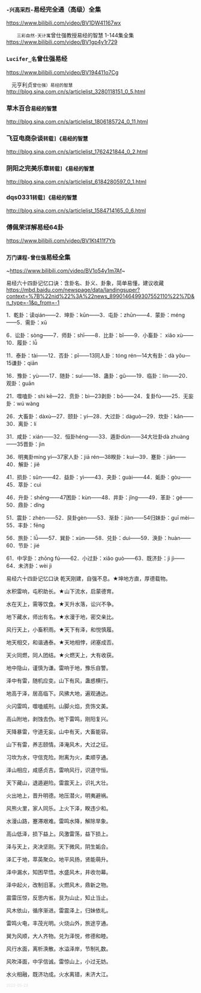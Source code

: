 ### `-兴高采烈-`易经完全通（高级）全集
https://www.bilibili.com/video/BV1DW41167wx

　　`三彩自然·天计寓`曾仕强教授易经的智慧 1-144集全集
　　https://www.bilibili.com/video/BV1gp4y1r729

### `Lucifer_名`曾仕强易经
https://www.bilibili.com/video/BV194411o7Cg

　元亨利贞`曾仕强）易经的智慧`
　http://blog.sina.com.cn/s/articlelist_3280118151_0_5.html

### 草木百合`易经的智慧`
http://blog.sina.com.cn/s/articlelist_1806185724_0_11.html

### 飞豆电商杂谈`转载]《易经的智慧`
http://blog.sina.com.cn/s/articlelist_1762421844_0_2.html

### 阴阳之完美乐章`转载]《易经的智慧`
http://blog.sina.com.cn/s/articlelist_6184280597_0_1.html

### dqs0331`转载]《易经的智慧`
http://blog.sina.com.cn/s/articlelist_1584714165_0_6.html

### 傅佩荣详解易经64卦
https://www.bilibili.com/video/BV1Kt411f7Yb

### `万门课程-曾仕强`易经全集
~https://www.bilibili.com/video/BV1o54y1m7Af~

易经六十四卦记忆口诀：含卦名、卦义、卦象，简单易懂，建议收藏
https://mbd.baidu.com/newspage/data/landingsuper?context=%7B%22nid%22%3A%22news_8990146499307552110%22%7D&n_type=-1&p_from=-1

1．乾卦：读qián——2．坤卦：kūn——3．屯卦：zhūn——4．蒙卦：méng——5．需卦：xū

6．讼卦：sòng——7．师卦：shī——8．比卦：bǐ——9．小畜卦： xiǎo xù——10．履卦：lǚ

11．泰卦：tài——12．否卦：pǐ——13同人卦：tóng rén—14大有卦：dà yǒu—15谦卦：qiān

16．豫卦：yù——17．随卦：suí——18．蛊卦：gǔ——19．临卦：lín——20．观卦：guān

21．噬嗑卦：shì kē—22．贲卦：bì—23剥卦：bō——24．复卦fù——25．无妄卦：wú wàng

26．大畜卦：dàxù—27．颐卦：yí—28．大过卦：dàguò—29．坎卦：kǎn——30．离卦：lí

31．咸卦：xián——32．恒卦héng——33．遁卦dùn——34大壮卦dà zhuàng——35晋卦：jìn

36．明夷卦míng yí—37家人卦：jiā rén—38睽卦：kuí—39．蹇卦：jiǎn——40．解卦：jiě

41．损卦：sǔn——42．益卦：yì——43．夬卦：guài——44．姤卦：gòu——45．萃卦：cuì

46．升卦：shēng——47困卦：kùn——48．井卦：jǐng——49．革卦：gé——50．鼎卦：dǐng

51．震卦：zhèn——52．艮卦gèn——53．渐卦：jiàn——54归妹卦：guī mèi—55．丰卦：fēng

56．旅卦：lǚ——57．巽卦：xùn——58．兑卦：duì——59．涣卦：huàn——60．节卦：jié

61．中孚卦：zhōng fú——62．小过卦：xiǎo guò——63．既济卦：jì jì——64．未济卦：wèi jì

易经六十四卦记忆口诀
乾天刚建，自强不息。★坤地方直，厚德载物。

水积雷响，屯积助长。★山下流水，启蒙德育。

水在天上，需等饮食。★天升水落，讼兴不争。

地下藏水，师出有名。★水漫于地，密交亲比。

风行天上，小畜积雨。★天下有泽，和悦慎履。

地天相交，和谐通泰。★天地相悖，闭塞成否。

天火同燃，同人团结。★火燃天上，大有收获。

地中隐山，谨慎为谦。雷响于地，豫乐自警。

泽中有雷，随机应变。山下有风，蛊惑横行。

地高于泽，居高临下。风拂大地，遍观通达。

火闪雷鸣，噬嗑威刑。山脚火焰，贲饰文美。

高山附地，剥蚀去伪。地下雷鸣，刚阳复兴。

天降暴雷，守道无妄。山中有天，大畜能容。

山下有雷，养志颐情。泽淹风木，大过之征。

习坎为水，守信克险。附离为火，柔顺亨通。

泽山相应，咸感贞吉。雷响风行，识道守恒。

天下藏山，退遁避险。雷震天上，识礼大壮。

火出地上，晋升明德。地压潜火，明夷避祸。

风熊火里，家人同乐。上火下泽，睽违少和。

水漫山路，蹇滞艰难。雷鸣水降，解除旱象。

高山低泽，损下益上。风激雷荡，益下损上。

泽与天上，夬决坚刚。天下微风，阴生姤合。

泽汇于地，萃英聚众。地平风扬，贤能萌升。

泽中漏水，知困早悟。水盛风木，井收勿幕。

泽中起火，改制旧革。火燃风木，鼎新之物。

震雷压惊，反思内省。艮为山止，知止当止。

风木依山，循序渐进。雷震泽上，归妹依礼。

雷鸣火电，丰茂光明。火烧山外，旅途亨通。

巽为风顺，大人齐物。兑为泽悦，修德和睦。

风行水面，离析涣散。水溢泽岸，节制礼数。

风吹泽面，中孚信诚。雷惊山上，小过无妨。

水火相融，既济功成。火水离错，未济大江。

<font size="1" style="color:#DCDCDC">2022-05-23</font>
